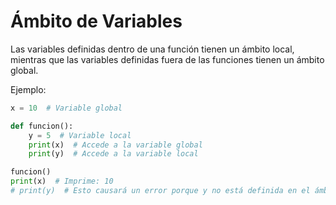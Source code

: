 # Ámbito de Variables

Las variables definidas dentro de una función tienen un ámbito local, mientras que las variables definidas fuera de las funciones tienen un ámbito global.

Ejemplo:

```python
x = 10  # Variable global

def funcion():
    y = 5  # Variable local
    print(x)  # Accede a la variable global
    print(y)  # Accede a la variable local

funcion()
print(x)  # Imprime: 10
# print(y)  # Esto causará un error porque y no está definida en el ámbito global
```

